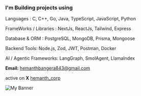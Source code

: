 ### I'm Building projects using

Languages :
C, C++, Go, Java, TypeScript, JavaScript, Python

FrameWorks / Libraries :
NextJs, ReactJs, Tailwind, Express

Database & ORM :
PostgreSQL, MongoDB, Prisma, Mongoose

Backend Tools: 
Node.js, Zod, JWT, Postman, Docker
  
AI / Agentic Frameworks:
LangGraph, SmolAgent, LlamaIndex  

**Email:** [hemanthbangera843@gmail.com](mailto:hemanthbangera843@gmail.com)

active on **X** [hemanth_corp](https://x.com/hemanth_corp)

![My Banner](./XBanner.png)
